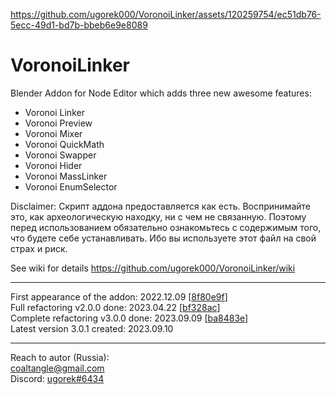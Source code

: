 https://github.com/ugorek000/VoronoiLinker/assets/120259754/ec51db76-5ecc-49d1-bd7b-bbeb6e9e8089

# VoronoiLinker
Blender Addon for Node Editor which adds three new awesome features:
* Voronoi Linker  
* Voronoi Preview  
* Voronoi Mixer  
* Voronoi QuickMath  
* Voronoi Swapper  
* Voronoi Hider  
* Voronoi MassLinker  
* Voronoi EnumSelector

Disclaimer: Скрипт аддона предоставляется как есть. Воспринимайте это, как археологическую находку, ни с чем не связанную. Поэтому перед использованием обязательно ознакомьтесь с содержимым того, что будете себе устанавливать. Ибо вы используете этот файл на свой страх и риск.

See wiki for details https://github.com/ugorek000/VoronoiLinker/wiki

----------------------
First appearance of the addon: 2022.12.09 [[8f80e9f](https://github.com/ugorek000/VoronoiLinker/commit/8f80e9f687b5de0aff86edfae0e5e50abfc85920)]  
Full refactoring v2.0.0 done: 2023.04.22 [[bf328ac](https://github.com/ugorek000/VoronoiLinker/commit/bf328ac72d817ad16d92566403c45f8a19cf5251)]  
Complete refactoring v3.0.0 done: 2023.09.09 [[ba8483e](https://github.com/ugorek000/VoronoiLinker/commit/ba8483e33abe948e6453f6e6f4d286dad2d394fb)]  
Latest version 3.0.1 created: 2023.09.10

----------------------
Reach to autor (Russia):  
coaltangle@gmail.com  
Discord: [ugorek#6434](https://discordapp.com/users/275627322424688651)

